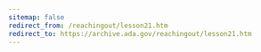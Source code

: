 ```yaml
---
sitemap: false 
redirect_from: /reachingout/lesson21.htm 
redirect_to: https://archive.ada.gov/reachingout/lesson21.htm 
---
```

